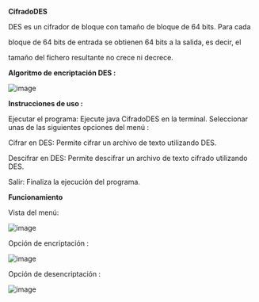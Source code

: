 **CifradoDES**

DES es un cifrador de bloque con tamaño de bloque de 64 bits. Para cada 

bloque de 64 bits de entrada se obtienen 64 bits a la salida, es decir, el 

tamaño del fichero resultante no crece ni decrece.

**Algoritmo de encriptación DES :**

![image](https://github.com/Heylo03/EncriptadorPablo/assets/127136385/f218dec1-8ca1-4a3d-8a63-8aa6ae0247bf)


**Instrucciones de uso :**

Ejecutar el programa: Ejecute java CifradoDES en la terminal.
Seleccionar unas de las siguientes opciones del menú : 

Cifrar en DES: Permite cifrar un archivo de texto utilizando DES.

Descifrar en DES: Permite descifrar un archivo de texto cifrado utilizando DES.

Salir: Finaliza la ejecución del programa.

**Funcionamiento** 

Vista del menú: 

![image](https://github.com/Heylo03/EncriptadorPablo/assets/127136385/2d138d45-f442-4745-bcd4-3499aab1c5e2)

Opción de encriptación : 

![image](https://github.com/Heylo03/EncriptadorPablo/assets/127136385/4ce2490e-bb22-465d-b217-f94c5cd9a4e1)

Opción de desencriptación : 

![image](https://github.com/Heylo03/EncriptadorPablo/assets/127136385/6d8f06b6-282a-4419-bd9f-6a7e8f65f848)

